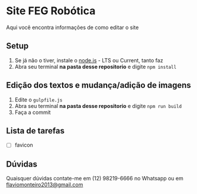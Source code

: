 # Site FEG Robótica
Aqui você encontra informações de como editar o site

## Setup
1. Se já não o tiver, instale o [node.js](https://nodejs.org) - LTS ou Current,
   tanto faz
2. Abra seu terminal **na pasta desse repositorio** e digite `npm install`

## Edição dos textos e mudança/adição de imagens
1. Edite o `gulpfile.js`
2. Abra seu terminal **na pasta desse repositorio** e digite `npm run build`
3. Faça a commit

## Lista de tarefas
- [ ] favicon

## Dúvidas
Quaisquer dúvidas contate-me em (12) 98219-6666 no Whatsapp ou em
[flaviomonteiro2013@gmail.com](mailto:flaviomonteiro2013@gmail.com)